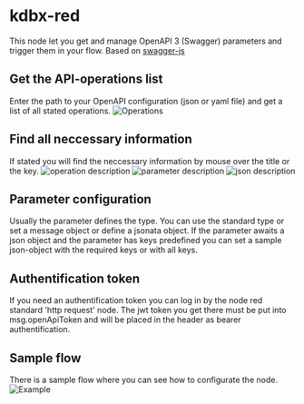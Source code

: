 # kdbx-red

This node let you get and manage OpenAPI 3 (Swagger) parameters and trigger them in your flow.
Based on [swagger-js](https://github.com/swagger-api/swagger-js)

## Get the API-operations list
Enter the path to your OpenAPI configuration (json or yaml file) and get a list of all stated operations.
![Operations](https://gitlab.com/2WeltenChris/openapi-red/raw/master/examples/operations.png?raw=true "Operations")

## Find all neccessary information
If stated you will find the neccessary information by mouse over the title or the key.
![operation description](https://gitlab.com/2WeltenChris/openapi-red/raw/master/examples/operation_description.png?raw=true "Operation description")
![parameter description](https://gitlab.com/2WeltenChris/openapi-red/raw/master/examples/parameter_description.png?raw=true "Parameter description")
![json description](https://gitlab.com/2WeltenChris/openapi-red/raw/master/examples/json_description.png?raw=true "Json description")

## Parameter configuration
Usually the parameter defines the type. You can use the standard type or set a message object or define a jsonata object.
If the parameter awaits a json object and the parameter has keys predefined you can set a sample json-object with the required keys or with all keys.

## Authentification token
If you need an authentification token you can log in by the node red standard 'http request' node. 
The jwt token you get there must be put into msg.openApiToken and will be placed in the header as bearer authentification.


## Sample flow
There is a sample flow where you can see how to configurate the node.
![Example](https://gitlab.com/2WeltenChris/openapi-red/raw/master/examples/examples.png?raw=true "Example Node")
